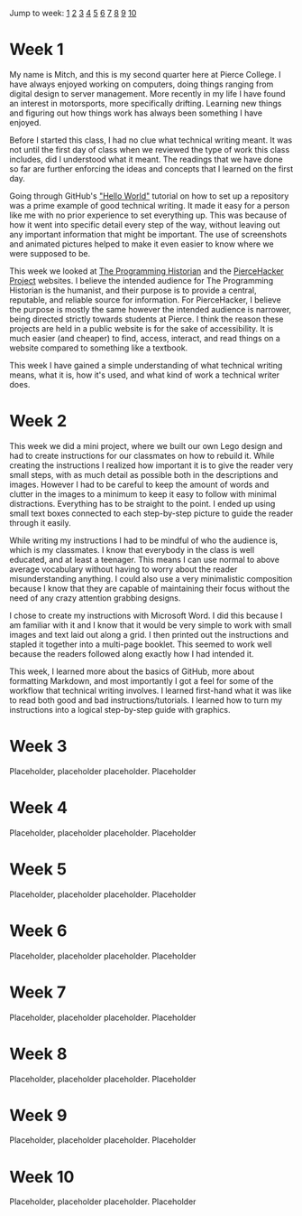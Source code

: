 Jump to week:
[1](#Week-1) [2](#Week-2) [3](#Week-3) [4](#Week-4) [5](#Week-5) [6](#Week-6) [7](#Week-7) [8](#Week-8) [9](#Week-9) [10](#Week-10)
# Week 1
My name is Mitch, and this is my second quarter here at Pierce College. I have always enjoyed working on computers, doing things ranging from digital design to server management. More recently in my life I have found an interest in motorsports, more specifically drifting. Learning new things and figuring out how things work has always been something I have enjoyed.

Before I started this class, I had no clue what technical writing meant. It was not until the first day of class when we reviewed the type of work this class includes, did I understood what it meant. The readings that we have done so far are further enforcing the ideas and concepts that I learned on the first day.

Going through GitHub's ["Hello World"](https://guides.github.com/activities/hello-world/) tutorial on how to set up a repository was a prime example of good technical writing. It made it easy for a person like me with no prior experience to set everything up. This was because of how it went into specific detail every step of the way, without leaving out any important information that might be important. The use of screenshots and animated pictures helped to make it even easier to know where we were supposed to be.

This week we looked at [The Programming Historian](https://programminghistorian.org/) and the [PierceHacker Project](https://jloan.github.io/pierce-hacker/) websites. I believe the intended audience for The Programming Historian is the humanist, and their purpose is to provide a central, reputable, and reliable source for information. For PierceHacker, I believe the purpose is mostly the same however the intended audience is narrower, being directed strictly towards students at Pierce. I think the reason these projects are held in a public website is for the sake of accessibility. It is much easier (and cheaper) to find, access, interact, and read things on a website compared to something like a textbook.

This week I have gained a simple understanding of what technical writing means, what it is, how it's used, and what kind of work a technical writer does.
# Week 2
This week we did a mini project, where we built our own Lego design and had to create instructions for our classmates on how to rebuild it. While creating the instructions I realized how important it is to give the reader very small steps, with as much detail as possible both in the descriptions and images. However I had to be careful to keep the amount of words and clutter in the images to a minimum to keep it easy to follow with minimal distractions. Everything has to be straight to the point. I ended up using small text boxes connected to each step-by-step picture to guide the reader through it easily.

While writing my instructions I had to be mindful of who the audience is, which is my classmates. I know that everybody in the class is well educated, and at least a teenager. This means I can use normal to above average vocabulary without having to worry about the reader misunderstanding anything. I could also use a very minimalistic composition because I know that they are capable of maintaining their focus without the need of any crazy attention grabbing designs.

I chose to create my instructions with Microsoft Word. I did this because I am familiar with it and I know that it would be very simple to work with small images and text laid out along a grid. I then printed out the instructions and stapled it together into a multi-page booklet. This seemed to work well because the readers followed along exactly how I had intended it.

This week, I learned more about the basics of GitHub, more about formatting Markdown, and most importantly I got a feel for some of the workflow that technical writing involves. I learned first-hand what it was like to read both good and bad instructions/tutorials. I learned how to turn my instructions into a logical step-by-step guide with graphics.
# Week 3
Placeholder, placeholder placeholder. Placeholder
# Week 4
Placeholder, placeholder placeholder. Placeholder
# Week 5
Placeholder, placeholder placeholder. Placeholder
# Week 6
Placeholder, placeholder placeholder. Placeholder
# Week 7
Placeholder, placeholder placeholder. Placeholder
# Week 8
Placeholder, placeholder placeholder. Placeholder
# Week 9
Placeholder, placeholder placeholder. Placeholder
# Week 10
Placeholder, placeholder placeholder. Placeholder
